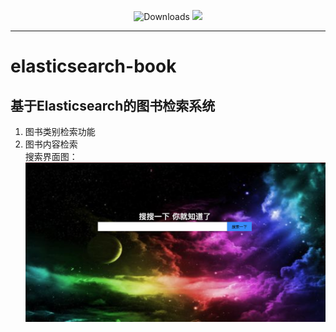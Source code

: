 <p align="center">
  <img src="https://img.shields.io/badge/Spring%20Boot-2.0.2-blue.svg" alt="Downloads">
  <img src="https://img.shields.io/badge/elasticsearch--book-1.0.0-green.svg">
</p>  

---
# elasticsearch-book 

**基于Elasticsearch的图书检索系统**  
---
1. 图书类别检索功能
2. 图书内容检索  
搜索界面图：  
![avatar](https://github.com/tinet-shenjg/elasticsearch-book/blob/master/src/main/resources/static/image/index.png)